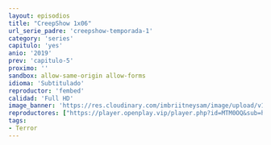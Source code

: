```yaml
---
layout: episodios
title: "CreepShow 1x06"
url_serie_padre: 'creepshow-temporada-1'
category: 'series'
capitulo: 'yes'
anio: '2019'
prev: 'capitulo-5'
proximo: ''
sandbox: allow-same-origin allow-forms
idioma: 'Subtitulado'
reproductor: 'fembed'
calidad: 'Full HD'
image_banner: 'https://res.cloudinary.com/imbriitneysam/image/upload/v1546545022/reason1-banner-min.jpg'
reproductores: ["https://player.openplay.vip/player.php?id=MTM0OQ&sub=https://sub.cuevana2.io/vtt-sub/sub7/Creepshow.S01E06.vtt","https://tutumeme.net/embed/player.php?u=bXQ3ajJOaW1wcFRGcEs2VW5XRGExTlRPMytmUnc3bHVwcWhoenVIUjI5SHF5TlNwc0taaG1jN2gwZHZSNTlIRHVhV2tZWitkNUtDVDNOL1ZvYW1rYjJkcG9hYWE","https://player.cuevana2.io/irgotoolp.php?url=eTllbW9hZHpYNURLejlaalg2T3BsYy9PMHNTV29hYWVuY3JYMEpHVm9LRm9uWlRYbTVKL3E0R3lmcUtRMEphbmFRPT0&sub=https://sub.cuevana2.io/vtt-sub/sub7/Creepshow.S01E06.vtt"]
tags:
- Terror
---
```












